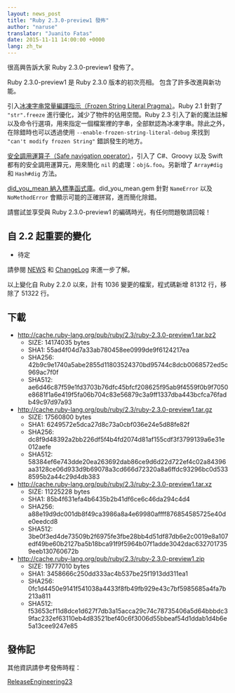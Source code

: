 ```yaml
---
layout: news_post
title: "Ruby 2.3.0-preview1 發佈"
author: "naruse"
translator: "Juanito Fatas"
date: 2015-11-11 14:00:00 +0000
lang: zh_tw
---
```


很高興告訴大家 Ruby 2.3.0-preview1 發佈了。

Ruby 2.3.0-preview1 是 Ruby 2.3.0 版本的初次亮相。
包含了許多改進與新功能。

引入[冰凍字串常量編譯指示（Frozen String Literal
Pragma）](https://bugs.ruby-lang.org/issues/11473)。Ruby 2.1 針對了 `"str".freeze` 進行優化，減少了物件的佔用空間。Ruby 2.3 引入了新的魔法註解以及命令行選項，用來指定一個檔案裡的字串，全部默認為冰凍字串。除此之外，在除錯時也可以透過使用 `--enable-frozen-string-literal-debug` 來找到 `"can't modify frozen String"` 錯誤發生的地方。

[安全調用運算子（Safe navigation operator）](https://bugs.ruby-lang.org/issues/11537)，引入了 C#、Groovy 以及 Swift 都有的安全調用運算元，用來簡化 `nil` 的處理：`obj&.foo`。另新增了 `Array#dig` 和 `Hash#dig` 方法。

[did_you_mean 納入標準函式庫](https://bugs.ruby-lang.org/issues/11252)。did_you_mean.gem 針對 `NameError` 以及 `NoMethodError` 會顯示可能的正確拼寫，進而簡化除錯。

請嘗試並享受與 Ruby 2.3.0-preview1 的編碼時光，有任何問題敬請回報！

## 自 2.2 起重要的變化

* 待定

請參閱 [NEWS](https://github.com/ruby/ruby/blob/v2_3_0_preview1/NEWS) 和
[ChangeLog](https://github.com/ruby/ruby/blob/v2_3_0_preview1/ChangeLog)
來進一步了解。

以上變化自 Ruby 2.2.0 以來，計有 1036 變更的檔案，程式碼新增 81312 行，移除了 51322 行。

## 下載

* <http://cache.ruby-lang.org/pub/ruby/2.3/ruby-2.3.0-preview1.tar.bz2>
  * SIZE:   14174035 bytes
  * SHA1:   55ad4f04d7a33ab780458ee0999de9f6124217ea
  * SHA256: 42b9c9e1740a5abe2855d11803524370bd95744c8dcb0068572ed5c969ac7f0f
  * SHA512: ae6d46c87f59e1fd3703b76dfc45bfcf208625f95ab9f4559f0b9f7050e8681f1a6e419f5fa06b704c83e56879c3a9ff1337dba443bcfca76fadb49c97d97a93
* <http://cache.ruby-lang.org/pub/ruby/2.3/ruby-2.3.0-preview1.tar.gz>
  * SIZE:   17560800 bytes
  * SHA1:   6249572e5dca27d8c73a0cbf036e24e5d88fe82f
  * SHA256: dc8f9d48392a2bb226df5f4b4fd2074d81af155cdf3f3799139a6e31e012aefe
  * SHA512: 58384ef6e743dde20ea263692dab86ce9d6d22d722ef4c02a84396aa3128ce06d933d9b69078a3cd666d72320a8a6ffdc93296bc0d5338595b2a44c29d4db383
* <http://cache.ruby-lang.org/pub/ruby/2.3/ruby-2.3.0-preview1.tar.xz>
  * SIZE:   11225228 bytes
  * SHA1:   85b4f631efa4b6435b2b41df6ce6c46da294c4d4
  * SHA256: a88e19d9dc001db8f49ca3986a8a4e69980affff876854585725e40de0eedcd8
  * SHA512: 3be0f3ed4de73509b2f6975fe3fbe28bb4d51df87db6e2c0019e8a107edf49be60b2127ba5b18bca91f9f5964b07f1adde3042dac6327017359eeb130760672b
* <http://cache.ruby-lang.org/pub/ruby/2.3/ruby-2.3.0-preview1.zip>
  * SIZE:   19777010 bytes
  * SHA1:   3458666c250dd333ac4b537be25f1913dd311ea1
  * SHA256: 0fc1d4450e9141f541038a4433f8fb49fb929e43c7bf5985685a4fa7b213a811
  * SHA512: f53653cf11d8dce1d627f7db3a15acca29c74c78735406a5d64bbbdc39fac232ef63110eb4d83521bef40c6f3006d55bbeaf54d1ddab1d4b6e5a13cee9247e85

## 發佈記

其他資訊請參考發佈時程：

[ReleaseEngineering23](http://bugs.ruby-lang.org/projects/ruby-trunk/wiki/ReleaseEngineering23)
